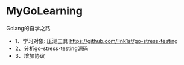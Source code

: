 # MyGoLearning

Golang的自学之路

- 1、学习对象: 压测工具 https://github.com/link1st/go-stress-testing
- 2、分析go-stress-testing源码
- 3、增加协议
